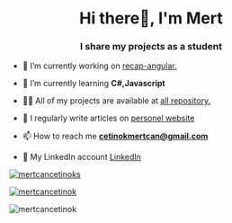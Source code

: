 <h1 align="center">Hi there👋, I'm Mert</h1>
<h3 align="center">I share my projects as a student</h3>




- 🔭 I’m currently working on [recap-angular.](https://github.com/mertcancetinok/recap-angular)

- 🌱 I’m currently learning **C#,Javascript**

- 👨‍💻 All of my projects are available at [all repository.](https://github.com/mertcancetinok?tab=repositories)

- 📝 I regularly write articles on [personel website](https://mertcancetinok.somee.com/)

- 📫 How to reach me **cetinokmertcan@gmail.com**
- :link: My LinkedIn account [LinkedIn](https://www.linkedin.com/in/mert-can-cetinok-24a0591b5/)

<p align="left"> <a href="https://twitter.com/mertcancetinoks" target="blank"><img src="https://img.shields.io/twitter/follow/mertcancetinoks?logo=twitter&style=for-the-badge" alt="mertcancetinoks" /></a> </p>

<p align="left"> <a href="https://github.com/ryo-ma/github-profile-trophy"><img src="https://github-profile-trophy.vercel.app/?username=mertcancetinok" alt="mertcancetinok" /></a> </p>

<p align="left"> <img src="https://komarev.com/ghpvc/?username=mertcancetinok&label=Profile%20views&color=0e75b6&style=flat" alt="mertcancetinok" /> </p>
